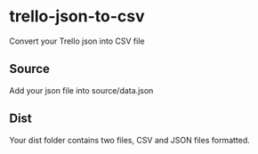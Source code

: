 # trello-json-to-csv
Convert your Trello json into CSV file

## Source
Add your json file into source/data.json

## Dist
Your dist folder contains two files, CSV and JSON files formatted.
